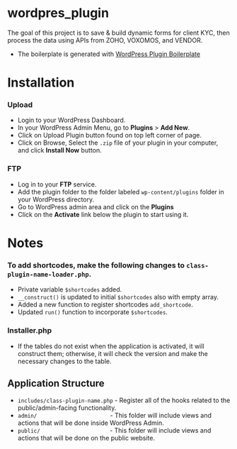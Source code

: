 # wordpres_plugin

The goal of this project is to save & build dynamic forms for client KYC, then process the data using APIs from ZOHO, VOXOMOS, and VENDOR.

- The boilerplate is generated with [WordPress Plugin Boilerplate]

# Installation

### Upload

- Login to your WordPress Dashboard.
- In your WordPress Admin Menu, go to **Plugins** > **Add New**.
- Click on Upload Plugin button found on top left corner of page.
- Click on Browse, Select the `.zip` file of your plugin in your computer, and click **Install Now** button.

### FTP
- Log in to your **FTP** service.
- Add the plugin folder to the folder labeled `wp-content/plugins` folder in your WordPress directory.
- Go to WordPress admin area and click on the **Plugins**
- Click on the **Activate** link below the plugin to start using it.


# Notes

### To add shortcodes, make the following changes to `class-plugin-name-loader.php`.

- Private variable `$shortcodes` added.
- `__construct()` is updated to initial `$shortcodes` also with empty array.
- Added a new function to register shortcodes `add_shortcode`.
- Updated `run()` function to incorporate `$shortcodes`.

### Installer.php

- If the tables do not exist when the application is activated, it will construct them; otherwise, it will check the version and make the necessary changes to the table.

## Application Structure

- `includes/class-plugin-name.php` - Register all of the hooks related to the public/admin-facing functionality.
- `admin/` &nbsp;  &nbsp;  &nbsp;  &nbsp;  &nbsp;  &nbsp;  &nbsp;  &nbsp; &nbsp;  &nbsp;  &nbsp;  &nbsp;  &nbsp;  &nbsp;  &nbsp;  &nbsp; &nbsp;  &nbsp;  &nbsp; &nbsp; &nbsp;- This folder will include views and actions that will be done inside WordPress Admin.
- `public/` &nbsp;  &nbsp;  &nbsp;  &nbsp;  &nbsp;  &nbsp;  &nbsp;  &nbsp;  &nbsp;  &nbsp;  &nbsp;  &nbsp;  &nbsp;  &nbsp; &nbsp;  &nbsp;  &nbsp; &nbsp;  &nbsp;  &nbsp;- This folder will include views and actions that will be done on the public website.



[WordPress Plugin Boilerplate]:https://wppb.me/
